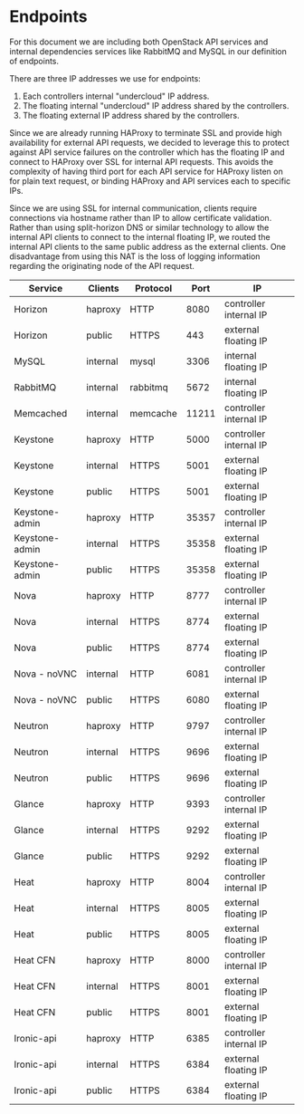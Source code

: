 
Endpoints
=========

For this document we are including both OpenStack API services and internal
dependencies services like RabbitMQ and MySQL in our definition of endpoints.

There are three IP addresses we use for endpoints:

1. Each controllers internal "undercloud" IP address.
2. The floating internal "undercloud" IP address shared by the controllers.
3. The floating external IP address shared by the controllers.

Since we are already running HAProxy to terminate SSL and provide high
availability for external API requests, we decided to leverage this to protect
against API service failures on the controller which has the floating IP and
connect to HAProxy over SSL for internal API requests. This avoids the
complexity of having third port for each API service for HAProxy listen on for
plain text request, or binding HAProxy and API services each to specific IPs.

Since we are using SSL for internal communication, clients require connections
via hostname rather than IP to allow certificate validation. Rather than using
split-horizon DNS or similar technology to allow the internal API clients to
connect to the internal floating IP, we routed the internal API clients to the
same public address as the external clients. One disadvantage from using this
NAT is the loss of logging information regarding the originating node of the API
request.


| Service        | Clients  | Protocol | Port  | IP                     |
| -------------- | -------- | -------- | ----- | ---------------------- |
| Horizon        | haproxy  | HTTP     | 8080  | controller internal IP |
| Horizon        | public   | HTTPS    | 443   | external floating IP   |
| MySQL          | internal | mysql    | 3306  | internal floating IP   |
| RabbitMQ       | internal | rabbitmq | 5672  | internal floating IP   |
| Memcached      | internal | memcache | 11211 | controller internal IP |
| Keystone       | haproxy  | HTTP     | 5000  | controller internal IP |
| Keystone       | internal | HTTPS    | 5001  | external floating IP   |
| Keystone       | public   | HTTPS    | 5001  | external floating IP   |
| Keystone-admin | haproxy  | HTTP     | 35357 | controller internal IP |
| Keystone-admin | internal | HTTPS    | 35358 | external floating IP   |
| Keystone-admin | public   | HTTPS    | 35358 | external floating IP   |
| Nova           | haproxy  | HTTP     | 8777  | controller internal IP |
| Nova           | internal | HTTPS    | 8774  | external floating IP   |
| Nova           | public   | HTTPS    | 8774  | external floating IP   |
| Nova - noVNC   | internal | HTTP     | 6081  | controller internal IP |
| Nova - noVNC   | public   | HTTPS    | 6080  | external floating IP   |
| Neutron        | haproxy  | HTTP     | 9797  | controller internal IP |
| Neutron        | internal | HTTPS    | 9696  | external floating IP   |
| Neutron        | public   | HTTPS    | 9696  | external floating IP   |
| Glance         | haproxy  | HTTP     | 9393  | controller internal IP |
| Glance         | internal | HTTPS    | 9292  | external floating IP   |
| Glance         | public   | HTTPS    | 9292  | external floating IP   |
| Heat           | haproxy  | HTTP     | 8004  | controller internal IP |
| Heat           | internal | HTTPS    | 8005  | external floating IP   |
| Heat           | public   | HTTPS    | 8005  | external floating IP   |
| Heat CFN       | haproxy  | HTTP     | 8000  | controller internal IP |
| Heat CFN       | internal | HTTPS    | 8001  | external floating IP   |
| Heat CFN       | public   | HTTPS    | 8001  | external floating IP   |
| Ironic-api       | haproxy  | HTTP     | 6385  | controller internal IP |
| Ironic-api       | internal | HTTPS    | 6384  | external floating IP   |
| Ironic-api       | public   | HTTPS    | 6384  | external floating IP   |
